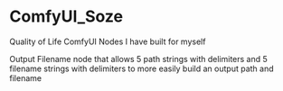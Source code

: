 # ComfyUI_Soze
 Quality of Life ComfyUI Nodes I have built for myself

 Output Filename node that allows 5 path strings with delimiters and 5 filename strings with delimiters to more easily build an output path and filename

 
